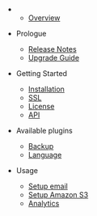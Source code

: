 - 
    - [Overview](overview.md)
- Prologue
    - [Release Notes](releases.md)
    - [Upgrade Guide](upgrade.md)
- Getting Started
    - [Installation](installation.md)
    - [SSL](ssl.md)
    - [License](license.md)
    - [API](api.md)
    
- Available plugins
    - [Backup](plugin-backup.md)
    - [Language](plugin-language.md)

- Usage
  - [Setup email](usage-email.md)
  - [Setup Amazon S3](usage-media-s3.md)
  - [Analytics](usage-analytics.md)